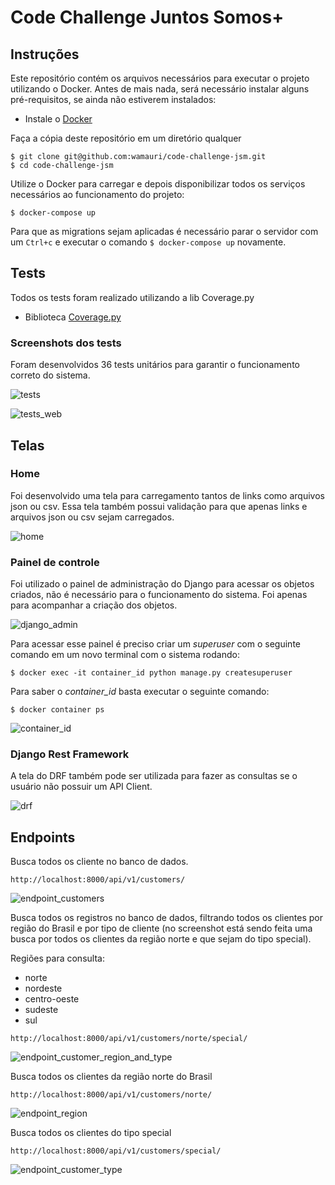 
# Code Challenge Juntos Somos+

## Instruções

Este repositório contém os arquivos necessários para executar o projeto utilizando o Docker. Antes de mais nada, será necessário instalar alguns pré-requisitos, se ainda não estiverem instalados:

- Instale o [Docker](https://docs.docker.com/get-docker/)

Faça a cópia deste repositório em um diretório qualquer

```
$ git clone git@github.com:wamauri/code-challenge-jsm.git 
$ cd code-challenge-jsm
```

Utilize o Docker para carregar e depois disponibilizar todos os serviços necessários ao funcionamento do projeto:
```
$ docker-compose up
```
Para que as migrations sejam aplicadas é necessário parar o servidor com um `Ctrl+c` e executar o comando `$ docker-compose up` novamente.

## Tests
Todos os tests foram realizado utilizando a lib Coverage.py 
- Biblioteca [Coverage.py](https://coverage.readthedocs.io/en/6.4.1/)

### Screenshots dos tests 
Foram desenvolvidos 36 tests unitários para garantir o funcionamento correto do sistema.

![tests](https://user-images.githubusercontent.com/67606510/177577981-9b10974c-5c49-4eef-8c1e-18b900dcdd04.png)

![tests_web](https://user-images.githubusercontent.com/67606510/177577982-754acfd8-cd8c-48a2-b8b3-6de4c769f09a.png)

## Telas
### Home
Foi desenvolvido uma tela para carregamento tantos de links como arquivos json ou csv. Essa tela também possui validação para que apenas links e arquivos json ou csv sejam carregados.

![home](https://user-images.githubusercontent.com/67606510/177577979-14908239-729a-4d77-980b-0933b641029c.png)

### Painel de controle
Foi utilizado o painel de administração do Django para acessar os objetos criados, não é necessário para o funcionamento do sistema. Foi apenas para acompanhar a criação dos objetos. 

![django_admin](https://user-images.githubusercontent.com/67606510/177577960-82435896-a2e4-47d6-b4a7-2d38d963addf.png)

Para acessar esse painel é preciso criar um *superuser* com o seguinte comando em um novo terminal com o sistema rodando:

```
$ docker exec -it container_id python manage.py createsuperuser
```

Para saber o *container_id* basta executar o seguinte comando:
```
$ docker container ps
```
![container_id](https://user-images.githubusercontent.com/67606510/177587015-8fb2ccf7-6907-42c0-9aa8-ca37127dc0f2.png)

### Django Rest Framework
A tela do DRF também pode ser utilizada para fazer as consultas se o usuário não possuir um API Client.

![drf](https://user-images.githubusercontent.com/67606510/177577965-2f2974bf-0bd2-4d57-be38-5c02f20df041.png)

## Endpoints
Busca todos os cliente no banco de dados.
```
http://localhost:8000/api/v1/customers/
```
![endpoint_customers](https://user-images.githubusercontent.com/67606510/177577970-95ce2767-2fa6-4730-bdae-b788022354f7.png)

Busca todos os registros no banco de dados, filtrando todos os clientes por região do Brasil e por tipo de cliente (no screenshot está sendo feita uma busca por todos os clientes da região norte e que sejam do tipo special).

Regiões para consulta:
- norte
- nordeste
- centro-oeste
- sudeste
- sul

```
http://localhost:8000/api/v1/customers/norte/special/
```
![endpoint_customer_region_and_type](https://user-images.githubusercontent.com/67606510/177577967-6c426e21-01e8-4c9e-852a-74bd48e6c305.png)

Busca todos os clientes da região norte do Brasil
```
http://localhost:8000/api/v1/customers/norte/
```
![endpoint_region](https://user-images.githubusercontent.com/67606510/177577975-227a762e-0aeb-4d40-9e53-400e0af5f8b0.png)

Busca todos os clientes do tipo special
```
http://localhost:8000/api/v1/customers/special/
```
![endpoint_customer_type](https://user-images.githubusercontent.com/67606510/177577973-a2484def-6a3e-4ad2-ae6b-16b72e5beb87.png)

